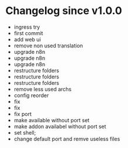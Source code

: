# Changelog since v1.0.0
- ingress try 
- first commit 
- add web ui 
- remove non used translation 
- upgrade n8n 
- upgrade n8n 
- upgrade n8n 
- restructure folders 
- restructure folders 
- restructure folders 
- remove less used archs 
- config reorder 
- fix 
- fix 
- fix port 
- make available without port set 
- make addon availabel without port set 
- set shell; 
- change default port and remve useless files 
